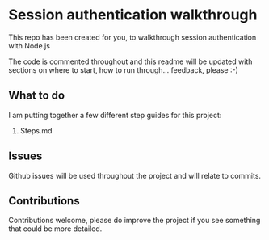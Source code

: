 # Session authentication walkthrough

This repo has been created for you, to walkthrough session authentication with Node.js

The code is commented throughout and this readme will be updated with sections on where to start, how to run through... feedback, please :-) 

## What to do

I am putting together a few different step guides for this project:

1. Steps.md

## Issues

Github issues will be used throughout the project and will relate to commits. 

## Contributions

Contributions welcome, please do improve the project if you see something that could be more detailed.